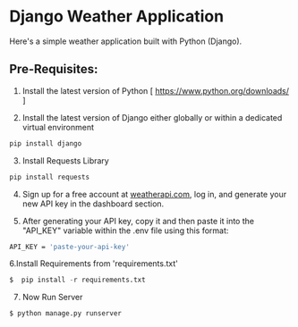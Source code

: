 # Django Weather Application

Here's a simple weather application built with Python (Django).

## Pre-Requisites:

1. Install the latest version of Python [ https://www.python.org/downloads/ ]

2. Install the latest version of Django either globally or within a dedicated virtual environment
```bash
pip install django
```

3. Install Requests Library
```bash
pip install requests
```

4. Sign up for a free account at [weatherapi.com](https://www.weatherapi.com/), log in, and generate your new API key in the dashboard section.

5. After generating your API key, copy it and then paste it into the "API_KEY" variable within the .env file using this format:
```bash
API_KEY = 'paste-your-api-key'
```

6.Install Requirements from 'requirements.txt'

```python
$  pip install -r requirements.txt
```

7. Now Run Server

```python
$ python manage.py runserver
```

